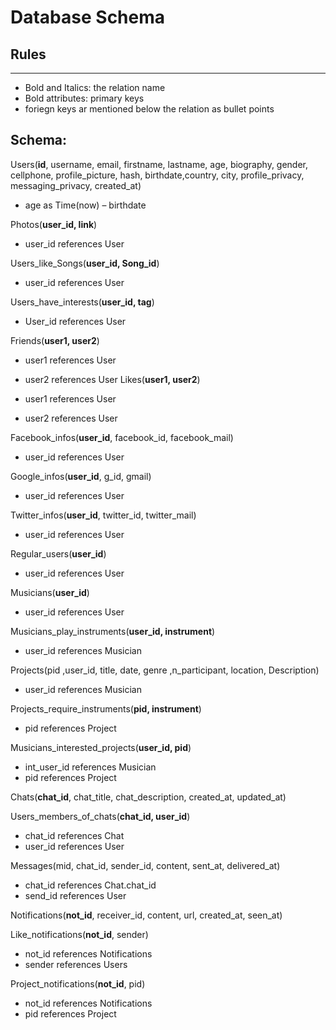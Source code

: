 #  Database Schema
## Rules
----------------------
- Bold and Italics: the relation name
- Bold attributes: primary keys
- foriegn keys ar mentioned below the relation as bullet points
## Schema:

Users(**id**, username, email, firstname, lastname, age, biography, gender, cellphone, profile_picture, hash, birthdate,country, city, profile_privacy, messaging_privacy, created_at)

- age as Time(now) – birthdate

Photos(**user_id, link**)
- user_id references User

Users_like_Songs(**user_id, Song_id**)

- user_id references User

Users_have_interests(**user_id, tag**)

- User_id references User

Friends(**user1, user2**)

- user1 references User
- user2 references User
Likes(**user1, user2**)

- user1 references User
- user2 references User

Facebook_infos(**user_id**, facebook_id, facebook_mail)

- user_id references User

Google_infos(**user_id**, g_id, gmail)

- user_id references User

Twitter_infos(**user_id**, twitter_id, twitter_mail)

- user_id references User


Regular_users(**user_id**)

- user_id references User

Musicians(**user_id**)

- user_id references User



Musicians_play_instruments(**user_id, instrument**)

- user_id references Musician

Projects(pid ,user_id, title, date, genre ,n_participant, location, Description)

- user_id references Musician

Projects_require_instruments(**pid, instrument**)

- pid references Project


Musicians_interested_projects(**user_id, pid**)

- int_user_id references Musician
- pid references Project

Chats(**chat_id**, chat_title, chat_description, created_at, updated_at)

Users_members_of_chats(**chat_id, user_id**)

- chat_id references Chat
- user_id references User

Messages(mid, chat_id, sender_id, content, sent_at, delivered_at)

- chat_id references Chat.chat_id
- send_id references User

Notifications(**not_id**, receiver_id, content, url, created_at, seen_at)

Like_notifications(**not_id**, sender)

- not_id references Notifications
- sender references Users


Project_notifications(**not_id**, pid)

- not_id references Notifications
- pid references Project
 